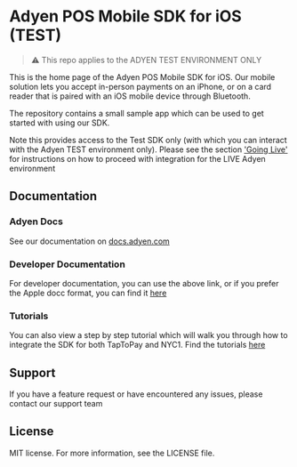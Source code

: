 # Adyen POS Mobile SDK for iOS (TEST)

> :warning: This repo applies to the ADYEN TEST ENVIRONMENT ONLY

This is the home page of the Adyen POS Mobile SDK for iOS. Our mobile solution lets you accept in-person payments on an iPhone, or on a card reader that is paired with an iOS mobile device through Bluetooth.

The repository contains a small sample app which can be used to get started with using our SDK.  

Note this provides access to the Test SDK only (with which you can interact with the Adyen TEST environment only). 
Please see the section ['Going Live'](https://docs.adyen.com/point-of-sale/mobile-ios/build/card-reader/#go-live) for instructions on how to proceed with integration for the LIVE Adyen environment


## Documentation

### Adyen Docs
See our documentation on [docs.adyen.com](https://docs.adyen.com/point-of-sale/ipp-mobile/)

### Developer  Documentation
For developer documentation, you can use the above link, or if you prefer the Apple docc format, you can find it [here](https://adyen.github.io/adyen-pos-mobile-ios-artifacts/3.10.0/documentation/adyenpos/adyenpos/)

### Tutorials
You can also view a step by step tutorial which will walk you through how to integrate the SDK for both TapToPay and NYC1.
Find the tutorials [here](https://adyen.github.io/adyen-pos-mobile-ios-artifacts/3.10.0/tutorials/meet-adyenpos/)


## Support
If you have a feature request or have encountered any issues, please contact our support team

## License
MIT license. For more information, see the LICENSE file.
